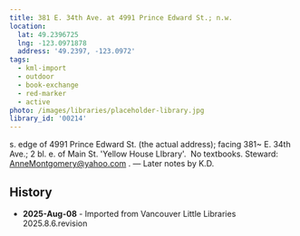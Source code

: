 ```yaml
---
title: 381 E. 34th Ave. at 4991 Prince Edward St.; n.w.
location:
  lat: 49.2396725
  lng: -123.0971878
  address: '49.2397, -123.0972'
tags:
  - kml-import
  - outdoor
  - book-exchange
  - red-marker
  - active
photo: /images/libraries/placeholder-library.jpg
library_id: '00214'
---
```

s. edge of 4991 Prince Edward St. (the actual address); facing 381~ E. 34th Ave.; 
2 bl. e. of Main St.
'Yellow House LIbrary'.  No textbooks.
Steward: AnneMontgomery@yahoo.com .
— Later notes by K.D.

## History
- **2025-Aug-08** - Imported from Vancouver Little Libraries 2025.8.6.revision
